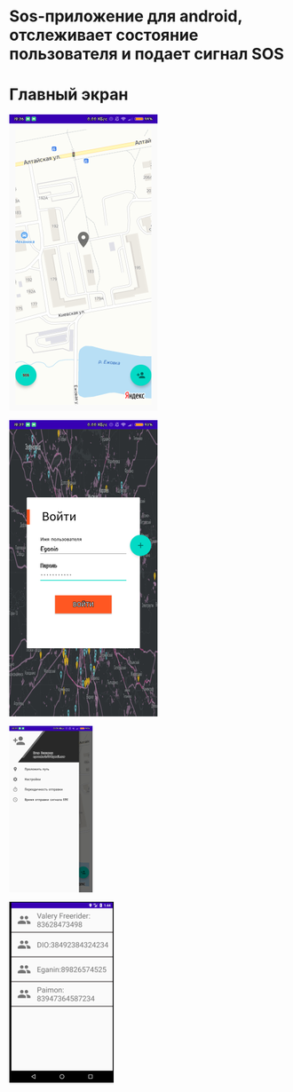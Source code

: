 # Sos-приложение для android, отслеживает состояние пользователя и подает сигнал SOS

# Главный экран
![Главный экран](https://github.com/Eganin/SosApp/raw/master/app/src/main/res/drawable-v24/main.png)

![Авторизация](https://github.com/Eganin/SosApp/raw/master/app/src/main/res/drawable-v24/auth.png)

![Bar](https://github.com/Eganin/SosApp/raw/master/app/src/main/res/drawable/bar.png)

![Контакты](https://github.com/Eganin/SosApp/raw/master/app/src/main/res/drawable/contacts.png)
